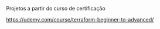 Projetos a partir do curso de certificação

https://udemy.com/course/terraform-beginner-to-advanced/
